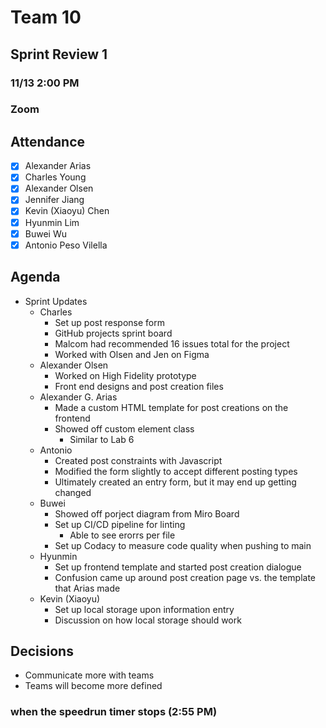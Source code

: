# Team 10

## Sprint Review 1
### 11/13 2:00 PM
### Zoom

## Attendance
- [X] Alexander Arias
- [X] Charles Young
- [X] Alexander Olsen
- [X] Jennifer Jiang
- [X] Kevin (Xiaoyu) Chen
- [X] Hyunmin Lim
- [X] Buwei Wu
- [X] Antonio Peso Vilella
  
## Agenda
- Sprint Updates
  - Charles 
    - Set up post response form
    - GitHub projects sprint board
    - Malcom had recommended 16 issues total for the project
    - Worked with Olsen and Jen on Figma
  - Alexander Olsen
    - Worked on High Fidelity prototype
    - Front end designs and post creation files
  - Alexander G. Arias
    - Made a custom HTML template for post creations on the frontend
    - Showed off custom element class
      - Similar to Lab 6
  - Antonio
    - Created post constraints with Javascript
    - Modified the form slightly to accept different posting types
    - Ultimately created an entry form, but it may end up getting changed
  - Buwei
    - Showed off porject diagram from Miro Board
    - Set up CI/CD pipeline for linting
      - Able to see erorrs per file
    - Set up Codacy to measure code quality when pushing to main
  - Hyunmin
    - Set up frontend template and started post creation dialogue
    - Confusion came up around post creation page vs. the template that Arias made
  - Kevin (Xiaoyu)
    - Set up local storage upon information entry
    - Discussion on how local storage should work

## Decisions
- Communicate more with teams
- Teams will become more defined

### when the speedrun timer stops (2:55 PM)

